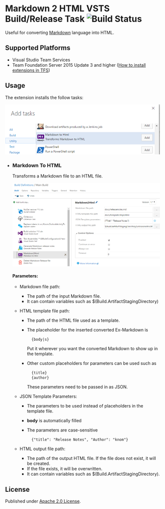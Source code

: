 # Markdown 2 HTML VSTS Build/Release Task ![Build Status](https://knom-msft.visualstudio.com/_apis/public/build/definitions/9d8fcb7c-6c11-4014-9dc2-7966c94af2b2/8/badge)
Useful for converting [Markdown](https://en.wikipedia.org/wiki/Markdown) language into HTML.

## Supported Platforms ##
* Visual Studio Team Services
* Team Foundation Server 2015 Update 3 and higher ([How to install extensions in TFS](https://www.visualstudio.com/en-us/docs/marketplace/get-tfs-extensions))

## Usage ##
The extension installs the follow tasks:

![Extension Tasks](https://raw.githubusercontent.com/knom/vsts-markdown-tasks/master/docs/addtask.png "Extension Tasks")

* ### Markdown To HTML
    Transforms a Markdown file to an HTML file.
    
    ![Screenshot](https://raw.githubusercontent.com/knom/vsts-markdown-tasks/master/docs/markdown2html.png "Screenshot")
    
    #### Parameters: ####
    * Markdown file path: 
        * The path of the input Markdown file. 
        * It can contain variables such as $(Build.ArtifactStagingDirectory)
    * HTML template file path: 
        * The path of the HTML file used as a template. 
        * The placeholder for the inserted converted Ex-Markdown is 
                
                {body|s}
          Put it wherever you want the converted Markdown to show up in the template.

        * Other custom placeholders for parameters can be used such as

                {title}
                {author}
          These parameters need to be passed in as JSON.

    * JSON Template Parameters: 
        * The parameters to be used instead of placeholders in the template file.
        * **body** is automatically filled 
        * The parameters are case-sensitive

                {"title": "Release Notes", "Author": "knom"}
    * HTML output file path:
        * The path of the output HTML file. If the file does not exist, it will be created. 
        * If the file exists, it will be overwritten.
        * It can contain variables such as $(Build.ArtifactStagingDirectory).

## License ##
Published under [Apache 2.0 License](https://github.com/knom/vsts-markdown-tasks/blob/master/LICENSE).
